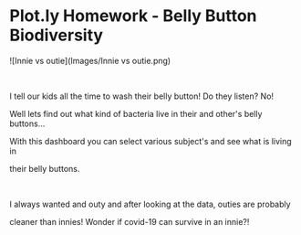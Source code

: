 # Plot.ly Homework - Belly Button Biodiversity

![Innie vs outie](Images/Innie vs outie.png)

<p>&nbsp;</p>

I tell our kids all the time to wash their belly button!  Do they listen?  No!

Well lets find out what kind of bacteria live in their and other's belly buttons...

With this dashboard you can select various subject's and see what is living in 

their belly buttons.
<p>&nbsp;</p>

I always wanted and outy and after looking at the data, outies are probably 

cleaner than innies!  Wonder if covid-19 can survive in an innie?!